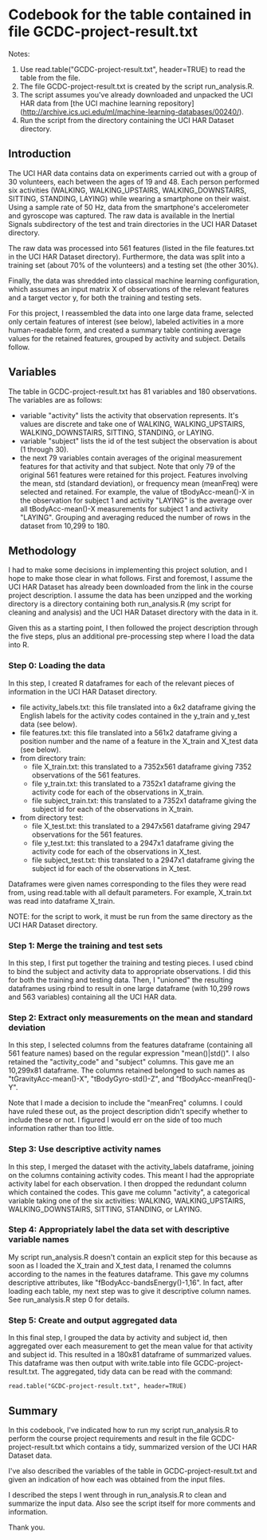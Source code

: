 # Codebook for the table contained in file GCDC-project-result.txt

Notes:

  1. Use read.table("GCDC-project-result.txt", header=TRUE) to read the table from the file.
  2. The file GCDC-project-result.txt is created by the script run_analysis.R.
  3. The script assumes you've already downloaded and unpacked the UCI HAR data from [the UCI
     machine learning repository] (http://archive.ics.uci.edu/ml/machine-learning-databases/00240/).
  4. Run the script from the directory containing the UCI HAR Dataset directory.


## Introduction

The UCI HAR data contains data on experiments carried out with a group of 30 volunteers, each between the ages of 19 and 48. Each person performed six activities (WALKING, WALKING_UPSTAIRS, WALKING_DOWNSTAIRS, SITTING, STANDING, LAYING) while wearing a smartphone on their waist. Using a sample rate of 50 Hz, data from the smartphone's accelerometer and gyroscope was captured. The raw data is available in the Inertial Signals subdirectory of the test and train directories in the UCI HAR Dataset directory.

The raw data was processed into 561 features (listed in the file features.txt in the UCI HAR Dataset directory). Furthermore, the data was split into a training set (about 70% of the volunteers) and a testing set (the other 30%).

Finally, the data was shredded into classical machine learning configuration, which assumes an input matrix X of observations of the relevant features and a target vector y, for both the training and testing sets.

For this project, I reassembled the data into one large data frame, selected only certain features of interest (see below), labeled activities in a more human-readable form, and created a summary table contining average values for the retained features, grouped by activity and subject. Details follow.


## Variables

The table in GCDC-project-result.txt has 81 variables and 180 observations. The variables are as follows:

  * variable "activity" lists the activity that observation represents. It's values are
    discrete and take one of WALKING, WALKING_UPSTAIRS, WALKING_DOWNSTAIRS, SITTING,
    STANDING, or LAYING.
  * variable "subject" lists the id of the test subject the observation is about (1
    through 30).
  * the next 79 variables contain averages of the original measurement features for
    that activity and that subject. Note that only 79 of the original 561 features
    were retained for this project. Features involving the mean, std (standard
    deviation), or frequency mean (meanFreq) were selected and retained. For example,
    the value of tBodyAcc-mean()-X in the observation for subject 1 and activity
    "LAYING" is the average over all tBodyAcc-mean()-X measurements for subject 1
    and activity "LAYING". Grouping and averaging reduced the number of rows in the
    dataset from 10,299 to 180.


## Methodology

I had to make some decisions in implementing this project solution, and I hope to make those clear in what follows. First and foremost, I assume the UCI HAR Dataset has already been downloaded from the link in the course project description. I assume the data has been unzipped and the working directory is a directory containing both run_analysis.R (my script for cleaning and analysis) and the UCI HAR Dataset directory with the data in it.

Given this as a starting point, I then followed the project description through the five steps, plus an additional pre-processing step where I load the data into R.


### Step 0: Loading the data

In this step, I created R dataframes for each of the relevant pieces of information in the UCI HAR Dataset directory.

  * file activity_labels.txt: this file translated into a 6x2 dataframe giving the
    English labels for the activity codes contained in the y_train and y_test data
    (see below).
  * file features.txt: this file translated into a 561x2 dataframe giving a position
    number and the name of a feature in the X_train and X_test data (see below).
  * from directory train:
      - file X_train.txt: this translated to a 7352x561 dataframe giving 7352
        observations of the 561 features.
      - file y_train.txt: this translated to a 7352x1 dataframe giving the activity
        code for each of the observations in X_train.
      - file subject_train.txt: this translated to a 7352x1 dataframe giving the
        subject id for each of the observations in X_train.
  * from directory test:
      - file X_test.txt: this translated to a 2947x561 dataframe giving 2947
        observations for the 561 features.
      - file y_test.txt: this translated to a 2947x1 dataframe giving the activity
        code for each of the observations in X_test.
      - file subject_test.txt: this translated to a 2947x1 dataframe giving the
        subject id for each of the observations in X_test.

Dataframes were given names corresponding to the files they were read from, using read.table with all default parameters. For example, X_train.txt was read into dataframe X_train.

NOTE: for the script to work, it must be run from the same directory as the UCI HAR Dataset directory.


### Step 1: Merge the training and test sets

In this step, I first put together the training and testing pieces. I used cbind to bind the subject and activity data to appropriate observations. I did this for both the training and testing data. Then, I "unioned" the resulting dataframes using rbind to result in one large dataframe (with 10,299 rows and 563 variables) containing all the UCI HAR data.


### Step 2: Extract only measurements on the mean and standard deviation

In this step, I selected columns from the features dataframe (containing all 561 feature names) based on the regular expression "mean()|std()". I also retained the "activity_code" and "subject" columns. This gave me an 10,299x81 dataframe. The columns retained belonged to such names as "tGravityAcc-mean()-X", "tBodyGyro-std()-Z", and "fBodyAcc-meanFreq()-Y".

Note that I made a decision to include the "meanFreq" columns. I could have ruled these out, as the project description didn't specify whether to include these or not. I figured I would err on the side of too much information rather than too little.


### Step 3: Use descriptive activity names

In this step, I merged the dataset with the activity_labels dataframe, joining on the columns containing activity codes. This meant I had the appropriate activity label for each observation. I then dropped the redundant column which contained the codes. This gave me column "activity", a categorical variable taking one of the six activities: WALKING, WALKING_UPSTAIRS, WALKING_DOWNSTAIRS, SITTING, STANDING, or LAYING.


### Step 4: Appropriately label the data set with descriptive variable names

My script run_analysis.R doesn't contain an explicit step for this because as soon as I loaded the X_train and X_test data, I renamed the columns according to the names in the features dataframe. This gave my columns descriptive attributes, like "fBodyAcc-bandsEnergy()-1,16". In fact, after loading each table, my next step was to give it descriptive column names. See run_analysis.R step 0 for details.


### Step 5: Create and output aggregated data

In this final step, I grouped the data by activity and subject id, then aggregated over each measurement to get the mean value for that activity and subject id. This resulted in a 180x81 dataframe of summarized values. This dataframe was then output with write.table into file GCDC-project-result.txt. The aggregated, tidy data can be read with the command:

`read.table("GCDC-project-result.txt", header=TRUE)`


## Summary

In this codebook, I've indicated how to run my script run_analysis.R to perform the course project requirements and result in the file GCDC-project-result.txt which contains a tidy, summarized version of the UCI HAR Dataset data.

I've also described the variables of the table in GCDC-project-result.txt and given an indication of how each was obtained from the input files.

I described the steps I went through in run_analysis.R to clean and summarize the input data. Also see the script itself for more comments and information.

Thank you.